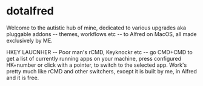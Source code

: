 # dotalfred
Welcome to the autistic hub of mine, dedicated to various upgrades aka pluggable addons -- themes, workflows etc -- to Alfred on MacOS, all made exclusively by ME.

HKEY LAUCNHER -- Poor man's rCMD, Keyknockr etc -- go CMD+CMD to get a list of currently running apps on your machine, press configured HK+number or click with a pointer, to switch to the selected app. Work's pretty much like rCMD and other switchers, except it is built by me, in Alfred and it is free. 
